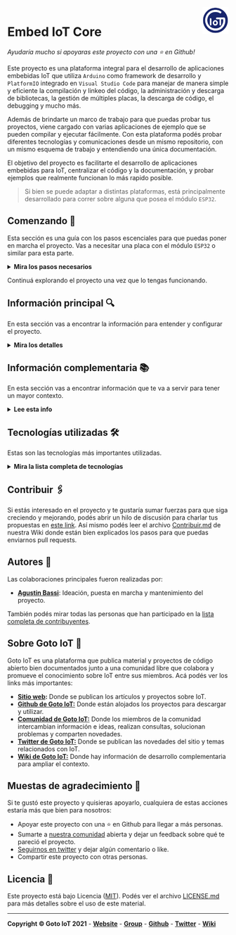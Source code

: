 <a href="https://www.gotoiot.com/">
    <img src="doc/gotoiot-logo.png" alt="logo" title="Goto IoT" align="right" width="60" height="60" />
</a>

Embed IoT Core
==============

*Ayudaría mucho si apoyaras este proyecto con una ⭐ en Github!*

Este proyecto es una plataforma integral para el desarrollo de aplicaciones embebidas IoT que utiliza `Arduino` como framework de desarrollo y `PlatformIO` integrado en `Visual Studio Code` para manejar de manera simple y eficiente la compilación y linkeo del código, la administración y descarga de bibliotecas, la gestión de múltiples placas, la descarga de código, el debugging y mucho más. 

Además de brindarte un marco de trabajo para que puedas probar tus proyectos, viene cargado con varias aplicaciones de ejemplo que se pueden compilar y ejecutar fácilmente. Con esta plataforma podés probar diferentes tecnologías y comunicaciones desde un mismo repositorio, con un mismo esquema de trabajo y entendiendo una única documentación.

El objetivo del proyecto es facilitarte el desarrollo de aplicaciones embebidas para IoT, centralizar el código y la documentación, y probar ejemplos que realmente funcionan lo más rapido posible.

> Si bien se puede adaptar a distintas plataformas, está principalmente desarrollado para correr sobre alguna que posea el módulo `ESP32`.

## Comenzando 🚀

Esta sección es una guía con los pasos escenciales para que puedas poner en marcha el proyecto. Vas a necesitar una placa con el módulo `ESP32` o similar para esta parte.

<details><summary><b>Mira los pasos necesarios</b></summary>

### Instalar las dependencias

Este proyecto utiliza la herramienta `PlatformIO` (PIO) como una extensión dentro `Visual Studio Code` (VSCode) para realizar todas las tareas necesarias. Si bien PIO puede funcionar de manera independiente, al utilizarlo integrado dentro de VSCode podés combinar la potencia de ambas herramientas.

Para instalar VSCode en tu máquina te recomendamos hacerlo desde su documentacion oficial en [este link](https://code.visualstudio.com/download). Cuando tengas instalado VSCode, podés seguir la [guía de instalación paso a paso](https://www.gotoiot.com/pages/articles/platformio_vscode_installation/) de nuestra web donde te mostramos todos los detalles para instalar y configurar PIO en VSCode y correr un programa de ejemplo.

Una vez que puedas correr el ejemplo de la guía, podes continuar con la descarga del código.

### Descargar el código

Para descargar el código, lo más conveniente es que realices un `fork` de este proyecto a tu cuenta personal haciendo click en [este link](https://github.com/gotoiot/embed-iot-core/fork). Cuando tengas el fork a tu cuenta, descargalo con este comando (acordate de poner tu usuario en el link):

```
git clone https://github.com/USER/embed-iot-core.git
```

> En caso que no tengas una cuenta en Github podes clonar directamente este repo.

### Correr el programa por defecto

Para chequear que todo funcione correctamente vamos a compilar y ejecutar el programa por defecto. 

Como primera medida necesitas conectar la placa embebida a la PC para poder programarla. Luego tenés que ir a la extensión de PlatformIO dentro de VS Code en el menú lateral izquierdo, y en la sección `Quick Access` seleccioná `Miscellaneous->New Terminal`. Esto carga la herramienta dentro del scope de la terminal. 

Luego de abrir la terminal, desde la raíz del proyecto ejecutá este comando que compila el código, lo descarga a la placa y abre el monitor serie; todo en un mismo comando:

```
pio run -e default -t upload && pio device monitor
```

Cuando el programa inicie, el LED de la placa debería comenzar a blinkear y en la terminal serie deberías ver una salida como esta:

```
Welcome to Embed IoT Core - https://www.gotoiot.com
LED on
LED off
...
LED on
LED off
```

Si llegaste a este punto es porque todo está funcionando correctamente.

</details>

Continuá explorando el proyecto una vez que lo tengas funcionando.

## Información principal 🔍

En esta sección vas a encontrar la información para entender y configurar el proyecto.

<details><summary><b>Mira los detalles</b></summary>

### Ejecutar las aplicaciones existentes

Las aplicaciones se encuentran dentro del directorio `examples` y cada una está compuesta por un archivo de código fuente con extensión `.cpp` y un archivo `README.md` que describe cómo funciona.

El primer paso para correr una aplicación existente es que leas su README y te familiarices de manera general con el código.

Una vez que entiendas de qué se trata, copia el contenido del archivo `.cpp` del ejemplo, en el archivo `src/main.cpp`.

Luego cargá en el archivo `src/secrets.h` los datos sensibles que necesita la aplicación para correr. Los datos sensibles están detallados en el README de cada aplicación, y por lo general tenés que configurar datos como el ID del dispositivo, la contraseña de WiFi, las URLs de hosts, credenciales, etc.

Una vez que tengas el archivo `src/main.cpp` y `src/secrets.h` configurados adecuadamente continua con los pasos para descargar el código a la placa.

### Descargar el código a la placa

Cuando ya tengas el código listo para correr, conectá la placa a la PC para poder programarla. Luego tenés que ir a la extensión de PlatformIO dentro de VS Code en el menú lateral izquierdo, y en la sección `Quick Access` seleccioná `Miscellaneous->New Terminal` para cargar la herramienta dentro del scope de la terminal. 

Luego de abrir la terminal, desde la raíz del proyecto ejecutá este comando que compila el código, lo descarga a la placa y abre el monitor serie; todo en un mismo comando:

```
pio run -e default -t upload && pio device monitor
```

### Crear tus propias aplicaciones

Cuando quieras crear tu propia aplicación, deberías comenzar creando una nueva carpeta dentro del directorio `examples` que contenga un archivo con extensión `.cpp` y un archivo `README.md`. Es conveniente que realices una copia completa de un ejemplo existente para no comenzar de cero.

A medida que tu código tome forma y tengas la aplicación más definida, podés copiar el contenido del ejemplo al archivo `src/main.cpp` y configurar en el archivo `src/secrets.h` los datos sensibles que tu aplicación necesite. 

Luego podés comenzar un proceso de iteración compilando y ejecutando código en la placa - como está detallado en la sección de descargar el código a la placa - hasta que funcione correctamente. 

Cuando te sientas conforme con el funcionamiento escribí en el archivo README.md de tu aplicación todos los detalles necesarios para correrla. También agregá tu aplicación a la lista de aplicaciones con los detalles principales y finalmente versioná tus cambios. 

De manera opcional podés leer la información complementaria sobre cómo enviarnos tu aplicación para que la agreguemos al proyecto.

### Agregar una biblioteca al proyecto

La gestión de las bibliotecas se hace a través de la herramienta PlatformIO. Esta herramienta te permite gestionar de manera extremadamente simple el agregado de bibliotecas de terceros para realizar alguna acción específica. Los pasos son los siguientes:

1. Abrí el Home de PlatformIO desde el menú lateral izquierdo, y seleccionado `Open` en la sección `Quick Access -> Pio Home`.
2. Accedé a la sección `Libraries` en la Home de PIO y buscá la biblioteca que querés instalar.
3. Seleccioná la que quieras agregar y en ventana de la biblioteca presioná el botón `Add to Project`.
4. En el popup emergente seleccioná este proyecto `embed-iot-core` y presioná `Add`. Luego de unos instantes la biblioteca será añadida al proyecto.
5. Revisá que en el directorio `.pio/libdeps` se encuentre una carpeta con la biblioteca que acabás de instalar.
6. Revisá que en el archivo `platformio.ini` en la sección `lib_deps` se haya agregado una nueva línea con la biblioteca que acabás de instalar.
7. Volvé al gestor de bibliotecas y en la parte superior, en el tab `Installed` vas a encontrar las bibliotecas que instalaste separadas por proyecto. Accediendo a la biblioteca instalada vas a tener info sobre ejemplos y cómo incluirla en el proyecto.

Es conveniente que leas nuestro artículo de [uso de PlatformIO en Visual Studio Code](https://www.gotoiot.com/pages/articles/platformio_vscode_installation/) para que tengas más detalles sobre este y otros temas para usar PlatformIO en VSCode.

### Configuraciones de PlatformIO

Toda la configuración del proyecto se encuentra en el archivo `platformio.ini`. El proyecto se focaliza en placas que tengan el módulo ESP32 y que utilizan el framework Arduino. A continuación podés encontrar algunos detalles.

* Cada sección entre corchetes `[]` representa un bloque. 
* El bloque `[env]` representa una configuración que es compartida entre todos los ambientes.
* El bloque `[default]` sirve para correr un entorno por defecto con la placa nodemcu-esp32s.
* Podés agregar otras placas soportadas yendo a la [documentación oficial de PlatformIO](https://docs.platformio.org/en/latest/boards/index.html).

</details>

## Información complementaria 📚

En esta sección vas a encontrar información que te va a servir para tener un mayor contexto.

<details><summary><b>Lee esta info</b></summary>

### Organización del proyecto

La organización del proyecto es simple y tiene este aspecto:

```sh
├── .pio            # estructura de directorios y archivos que usa PlatformIO
├── .vscode         # estructura de directorios y archivos que usa Visual Studio Code
├── doc             # doc general del proyecto, imagenes, manuales, etc.
├── examples        # ejemplos de aplicaciones separadas por afinidad (mqtt, coap, ble, etc.)
├── lib             # directorio donde podés guardar tus bibliotecas privadas
├── src             # donde se aloja el codigo fuente a compilar
|   ├── main.cpp    # archivo principal que contiene el codigo de la aplicacion
|   └── secrets.h   # archivo para guardar datos sensibles (contraseñas, hosts, etc.)
├── platformio.ini  # archivo de configuracion de compilacion (board, framework, libs, etc.)
├── README.md       # este archivo
└── LICENCE         # licencia del proyecto
```

### Lista de aplicaciones

Las aplicaciones están ordenadas por afinidad y todas las que existen hasta el momento se listan aca.

* **`MQTT`**
    * **[`Pressure measurer`](https://github.com/gotoiot/embed-iot-core/tree/master/examples/mqtt/pressure_measurer)**: Es una demostración completa de comunicación bidireccional MQTT. Tiene la capacidad de enviar y recibir topics MQTT. Su funcionalidad principal radica en tomar mediciones "fake" de un sensor de presión y enviarlas en un topic determinado. El tiempo en que envía tales mediciones puede ser modificado enviando un topic de configuración desde otro cliente MQTT. Accede al [README del proyecto](https://github.com/gotoiot/embed-iot-core/tree/master/examples/mqtt/pressure_measurer) para ver todos los detalles.<br><br>
    * **[`Remote light system`](https://github.com/gotoiot/embed-iot-core/tree/master/examples/mqtt/remote_light_system)**: es una demostración abarcativa de las capacidades que tiene un dispositivo embebido para comunicarse por MQTT. Es capaz de enviar y recibir topics, enviar un topic al iniciar para dar aviso al sistema, así como también avisar automáticamente si sufre una desconexión (mensaje conocido como LWT). Su funcionalidad principal es actuar como un dispositivo de iluminación dentro de un sistema integral de luces que se controla de manera remota. Puede recibir un topic para controlar individualmente el LED de cada dispositivo asi como también se pueden controlar un grupo de dispositivos al mismo tiempo haciendo uso de la capacidad de broadcast de MQTT. También es capaz de informar el estado del dispositivo general, y el estado del LED. Esto puede permitir a sistemas remotos administrar y tener un control sobre el estado de cada dispositivo dentro de la red. Accede al [README del proyecto](https://github.com/gotoiot/embed-iot-core/tree/master/examples/mqtt/remote_light_system) para ver todos los detalles.
* **`BLE`**
    * **[`iBeacon Broadcaster`](https://github.com/gotoiot/embed-iot-core/tree/master/examples/ble/ibeacon_broadcaster)**: Es una demostración completa de un broadcaster de tramas iBeacons. El dispositivo hace broadcasting de la trama iBeacon durante un tiempo configurable en milisegundos y luego entra en modo deep sleep por un tiempo configurable en segundos. El valor que se transmite en cada trama iBeacon está determinado por las configuraciones que se pueden realizar desde el archivo `src/secrets.h`. Accede al [README del proyecto](https://github.com/gotoiot/embed-iot-core/tree/master/examples/ble/ibeacon_broadcaster) para ver todos los detalles.<br><br>
    

### Agregar tu aplicación a este proyecto

Si estuviste trabajando en una aplicación propia y crees que estaría bueno sumarla al proyecto, vamos a estar más que deseosos de agregarla. 

En Goto IoT hacemos mucho esfuerzo en entregar la mejor calidad posible de código, que sea claro, autoexplicativo y que tenga una buena documentación para que otra persona pueda utilizarla. Por eso te proponemos que sigas los siguientes lineamientos:

* Que sigas las guías de estilo de las aplicaciones publicadas, es decir cómo nombrar las variables globales, locales, funciones, constantes y demás. Podés leer más al respecto en [nuestra wiki](https://github.com/gotoiot/gotoiot-doc/wiki).
* Que hagas un buen README con toda la información necesaria y bien redactada para que otra persona pueda utilizarla sin conocimientos previos.
* Agregar tu nombre y usuario de Github al archivo `Contribuitors.md`.
* Que nos envíes un pull request con tus cambios. Si no sabés cómo, podés leer el archivo [Contribuir.md](https://github.com/gotoiot/gotoiot-doc/wiki/Contribuir) de nuestra wiki donde te explicamos todos los pasos.

En el mundo del software libre la colaboración lo es todo y te agradecemos que sientas interés por colaborar con nosotros para que juntos podamos formar la mejor comunidad de IoT.

</details>

## Tecnologías utilizadas 🛠️

Estas son las tecnologías más importantes utilizadas.

<details><summary><b>Mira la lista completa de tecnologías</b></summary><br>

* [PlatformIO](https://platformio.org/n) - Plataforma para desarrollar sistemas embebidos.
* [Visual Studio Code](https://code.visualstudio.com/) - Popular IDE de desarrollo para múltiples plataformas.
* [Arduino](http://arduino.cc/) - Framework para desarrollo de sistemas embebidos.
* [Espressif ESP32](https://www.espressif.com/en/products/socs/esp32) - SoC con WiFi y Bluetooth integrado ampliamente utilizado en IoT.

</details>

## Contribuir 🖇️

Si estás interesado en el proyecto y te gustaría sumar fuerzas para que siga creciendo y mejorando, podés abrir un hilo de discusión para charlar tus propuestas en [este link](https://github.com/gotoiot/embed-iot-core/issues/new). Así mismo podés leer el archivo [Contribuir.md](https://github.com/gotoiot/gotoiot-doc/wiki/Contribuir) de nuestra Wiki donde están bien explicados los pasos para que puedas enviarnos pull requests.


## Autores 👥

Las colaboraciones principales fueron realizadas por:

* **[Agustin Bassi](https://github.com/agustinBassi)**: Ideación, puesta en marcha y mantenimiento del proyecto.

También podés mirar todas las personas que han participado en la [lista completa de contribuyentes](https://github.com/embed-iot-core/contributors).


## Sobre Goto IoT 📖

Goto IoT es una plataforma que publica material y proyectos de código abierto bien documentados junto a una comunidad libre que colabora y promueve el conocimiento sobre IoT entre sus miembros. Acá podés ver los links más importantes:

* **[Sitio web](https://www.gotoiot.com/):** Donde se publican los artículos y proyectos sobre IoT. 
* **[Github de Goto IoT:](https://github.com/gotoiot)** Donde están alojados los proyectos para descargar y utilizar. 
* **[Comunidad de Goto IoT:](https://groups.google.com/g/gotoiot)** Donde los miembros de la comunidad intercambian información e ideas, realizan consultas, solucionan problemas y comparten novedades.
* **[Twitter de Goto IoT:](https://twitter.com/gotoiot)** Donde se publican las novedades del sitio y temas relacionados con IoT.
* **[Wiki de Goto IoT:](https://github.com/gotoiot/doc/wiki)** Donde hay información de desarrollo complementaria para ampliar el contexto.

## Muestas de agradecimiento 🎁

Si te gustó este proyecto y quisieras apoyarlo, cualquiera de estas acciones estaría más que bien para nosotros:

* Apoyar este proyecto con una ⭐ en Github para llegar a más personas.
* Sumarte a [nuestra comunidad](https://groups.google.com/g/gotoiot) abierta y dejar un feedback sobre qué te pareció el proyecto.
* [Seguirnos en twitter](https://github.com/gotoiot/doc/wiki) y dejar algún comentario o like.
* Compartir este proyecto con otras personas.

## Licencia 📄

Este proyecto está bajo Licencia ([MIT](https://choosealicense.com/licenses/mit/)). Podés ver el archivo [LICENSE.md](LICENSE.md) para más detalles sobre el uso de este material.

---

**Copyright © Goto IoT 2021** - [**Website**](https://www.gotoiot.com) - [**Group**](https://groups.google.com/g/gotoiot) - [**Github**](https://www.github.com/gotoiot) - [**Twitter**](https://www.twitter.com/gotoiot) - [**Wiki**](https://github.com/gotoiot/doc/wiki)

